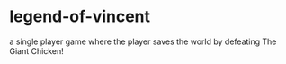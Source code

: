 # legend-of-vincent
a single player game where the player saves the world by defeating The Giant Chicken!
